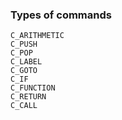 ### Types of commands

```text
C_ARITHMETIC
C_PUSH
C_POP
C_LABEL
C_GOTO
C_IF
C_FUNCTION
C_RETURN
C_CALL
```